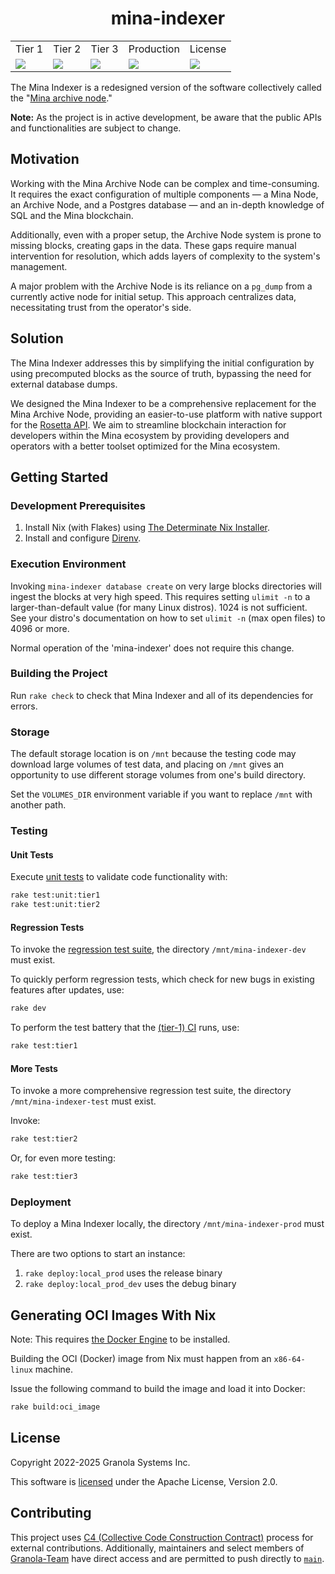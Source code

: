 <h1 align="center">mina-indexer</h1>

<table align="center">
    <tr>
        <td align="center">Tier 1</td>
        <td align="center">Tier 2</td>
        <td align="center">Tier 3</td>
        <td align="center">Production</td>
        <td align="center">License</td>
    </tr>
    <tr>
        <!-- Buildkite - tier 1 -->
        <td><a href="https://buildkite.com/granola/mina-indexer/builds?branch=main"><img src="https://badge.buildkite.com/c2da30c5a1deb1ff6e0ca09c5ec33f7bd0a5b57ea35df4fc15.svg"></a></td>
        <!-- Buildkite - tier 2 -->
        <td><a href="https://buildkite.com/granola/mina-indexer-tier-2/builds?branch=main"><img src="https://badge.buildkite.com/c2da30c5a1deb1ff6e0ca09c5ec33f7bd0a5b57ea35df4fc15.svg"></a></td>
        <!-- Buildkite - tier 3 -->
        <td><a href="https://buildkite.com/granola/mina-indexer-tier-3/builds?branch=main"><img src="https://badge.buildkite.com/c2da30c5a1deb1ff6e0ca09c5ec33f7bd0a5b57ea35df4fc15.svg"></a></td>
        <!-- Buildkite - prod -->
        <td><a href="https://buildkite.com/granola/mina-indexer-production/builds?branch=prod"><img src="https://badge.buildkite.com/b6feacdeff37ab75b03eca73e2c0d7f15826baf695f2ef39c5.svg"></a></td>
        <!-- Apache license -->
        <td><a href="https://github.com/Granola-Team/mina-indexer/blob/main/LICENSE"><img src="https://img.shields.io/badge/license-APACHE-blue.svg"></a></td>
    </tr>
</table>

The Mina Indexer is a redesigned version of the software collectively
called the "[Mina archive
node](https://github.com/MinaProtocol/mina/tree/develop/src/app/archive)."

**Note:** As the project is in active development, be aware that the
public APIs and functionalities are subject to change.

## Motivation

Working with the Mina Archive Node can be complex and
time-consuming. It requires the exact configuration of multiple
components — a Mina Node, an Archive Node, and a Postgres database —
and an in-depth knowledge of SQL and the Mina blockchain.

Additionally, even with a proper setup, the Archive Node system is
prone to missing blocks, creating gaps in the data. These gaps require
manual intervention for resolution, which adds layers of complexity to
the system's management.

A major problem with the Archive Node is its reliance on a `pg_dump`
from a currently active node for initial setup. This approach
centralizes data, necessitating trust from the operator's side.

## Solution

The Mina Indexer addresses this by simplifying the initial
configuration by using precomputed blocks as the source of truth,
bypassing the need for external database dumps.

We designed the Mina Indexer to be a comprehensive replacement for the
Mina Archive Node, providing an easier-to-use platform with native
support for the [Rosetta
API](https://www.rosetta-api.org/docs/welcome.html). We aim to
streamline blockchain interaction for developers within the Mina
ecosystem by providing developers and operators with a better toolset
optimized for the Mina ecosystem.

## Getting Started

### Development Prerequisites

1. Install Nix (with Flakes) using [The Determinate Nix Installer](https://github.com/DeterminateSystems/nix-installer#the-determinate-nix-installer).
1. Install and configure [Direnv](https://direnv.net).

### Execution Environment

Invoking `mina-indexer database create` on very large blocks directories will
ingest the blocks at very high speed. This requires setting `ulimit -n` to a
larger-than-default value (for many Linux distros). 1024 is not sufficient. See
your distro's documentation on how to set `ulimit -n` (max open files) to 4096
or more.

Normal operation of the 'mina-indexer' does not require this change.

### Building the Project

Run `rake check` to check that Mina Indexer and all of its dependencies for errors.

### Storage

The default storage location is on `/mnt` because the testing code may download
large volumes of test data, and placing on `/mnt` gives an opportunity to use
different storage volumes from one's build directory.

Set the `VOLUMES_DIR` environment variable if you want to replace `/mnt` with
another path.

### Testing

#### Unit Tests

Execute [unit tests](/rust/tests) to validate code functionality with:

```bash
rake test:unit:tier1
rake test:unit:tier2
```

#### Regression Tests

To invoke the [regression test suite](/tests/regression.bash), the directory `/mnt/mina-indexer-dev` must
exist.

To quickly perform regression tests, which check for new bugs in existing
features after updates, use:

```bash
rake dev
```

To perform the test battery that the [(tier-1) CI](https://buildkite.com/granola/mina-indexer-tier-1) runs, use:

```bash
rake test:tier1
```

#### More Tests

To invoke a more comprehensive regression test suite, the directory
`/mnt/mina-indexer-test` must exist.

Invoke:

```bash
rake test:tier2
```

Or, for even more testing:

```bash
rake test:tier3
```

### Deployment

To deploy a Mina Indexer locally, the directory `/mnt/mina-indexer-prod`
must exist.

There are two options to start an instance:

1. `rake deploy:local_prod` uses the release binary
1. `rake deploy:local_prod_dev` uses the debug binary

## Generating OCI Images With Nix

Note: This requires [the Docker Engine](https://docs.docker.com/engine/install/) to be installed.

Building the OCI (Docker) image from Nix must happen from an `x86-64-linux`
machine.

Issue the following command to build the image and load it into Docker:

```bash
rake build:oci_image
```

## License

Copyright 2022-2025 Granola Systems Inc.

This software is [licensed](LICENSE) under the Apache License, Version 2.0.

## Contributing

This project uses [C4 (Collective Code Construction
Contract)](https://rfc.zeromq.org/spec/42/) process for external contributions.
Additionally, maintainers and select members of [Granola-Team](https://github.com/Granola-Team/) have direct access
and are permitted to push directly to [`main`](https://github.com/Granola-Team/mina-indexer/tree/main).

